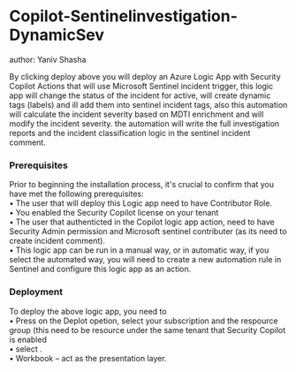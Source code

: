 # Copilot-Sentinelinvestigation-DynamicSev
author: Yaniv Shasha


By clicking deploy above you will deploy an Azure Logic App with Security Copilot Actions that will use Microsoft Sentinel incident trigger, this logic app will change the status of the incident for active, will create dynamic tags (labels) and ill add them into sentinel incident tags, also this automation will calculate the incident severity based on MDTI enrichment and will modify the incident severity.
the automation will write the full investigation reports and the incident classification logic in the sentinel incident comment.<br>


### Prerequisites

Prior to beginning the installation process, it's crucial to confirm that you have met the following prerequisites: <br>
• The user that will deploy this Logic app need to have Contributor Role.<br>
• You enabled the Security Copilot license on your tenant <br>
• The user that authenticted in the Copilot logic app action, need to have Security Admin permission and Microsoft sentinel contributer (as its need to create incident comment).<br>
• This logic app can be run in a manual way, or in automatic way, if you select the automated way, you will need to create a new automation rule in Sentinel and configure this logic app as an action.<br>

### Deployment 

To deploy the above logic app, you need to<br>
•	Press on the Deplot opetion, select your subscription and the respource group (this need to be resource under the same tenant that Security Copilot is enabled<br>
•	select .<br>
•	Workbook – act as the presentation layer.<br>
